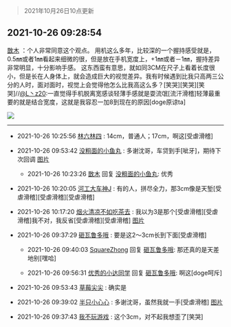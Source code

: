 > 2021年10月26日10点更新
<link rel="stylesheet" href="https://cdn.jsdelivr.net/gh/taotie6/sampleJSON@main/css/photo_show.css">
<meta name="referrer" content="no-referrer" />


 ## 2021-10-26 09:28:54 

 [㪚木](https://www.coolapk.com/feed/30955653?shareKey=Mzk2NTU0NGNhZTViNjE3NzVjNzY~) ：个人非常同意这个观点。
用机这么多年，比较深的一个握持感受就是，0.5㎜或者1㎜看起来细微的很，但是放在手机宽度上，+1㎜或者－1㎜，握持差异非常明显，十分影响手感。
这东西蛮有意思，就如同3CM在尺子上看着长度很小，但是长在人身体上，就会造成巨大的视觉差异<!--break-->。我有时候遇到比我只高两三公分的人时，面对面时，视觉上会觉得他怎么比我高这么多？[笑哭][笑哭][笑哭]//<a class="feed-link-uname" href="/u/L丶z20">@L丶z20</a>:一直觉得手机脱离宽感谈轻薄手感就是耍流氓[流汗滑稽]轻薄最重要的就是结合宽度，这就是我容忍一加8到现在的原因[doge原谅ta] 

<div class="album">
<img class="img-item" src="http://image.coolapk.com/feed/2019/0507/23/1081091_4586_1095@230x167.gif" />
</div>

 ------- 

- 2021-10-26 10:25:56 [林六林四](uid=2018915) : 14cm，普通人；17cm，啊这[受虐滑稽] 

- 2021-10-26 09:53:42 [没粗面的小鱼丸](uid=1019898) : 多谢沈哥，车贷到手[呲牙]，期待下次回调 [图片](http://image.coolapk.com/feed/2021/1026/09/1019898_3221_8467@828x676.jpg)

    - 2021-10-26 10:23:26 [㪚木](uid=1081091) 回复 [没粗面的小鱼丸](uid=1019898): 优秀 

- 2021-10-26 10:20:05 [河工大车神J](uid=2736669) : 有的人，拼尽全力，那3cm像是天堑[受虐滑稽][受虐滑稽][受虐滑稽] 

- 2021-10-26 10:17:20 [烟火清凉不如吃茶去](uid=4279524) : 我以为3是那个[受虐滑稽][受虐滑稽]我不对，我反省[受虐滑稽][受虐滑稽] [图片](http://image.coolapk.com/feed/2021/0128/09/1983613_50d78cb5_8407_5293@160x154.jpeg)

- 2021-10-26 09:37:29 [砸瓦鲁多哦](uid=2729225) : 要是这2～3cm长到下面[受虐滑稽] 

    - 2021-10-26 09:40:03 [SquareZhong](uid=1351078) 回复 [砸瓦鲁多哦](uid=2729225): 那还真的是天差地别[嘿哈] 

    - 2021-10-26 09:56:31 [优秀的小达同学](uid=3114536) 回复 [砸瓦鲁多哦](uid=2729225): 啊这[doge呵斥] 

- 2021-10-26 09:53:43 [草莓尖尖](uid=3780295) : 确实是 

- 2021-10-26 09:39:02 [半只小心心](uid=1559932) : 多谢沈哥，虽然我就一手[受虐滑稽] [图片](http://image.coolapk.com/feed/2021/1026/09/1559932_353ddd99_2341_7113@1080x2400.jpeg)

- 2021-10-26 09:37:43 [我不玩游戏](uid=3058829) : 这个3cm，对不起我想歪了[笑哭] 

